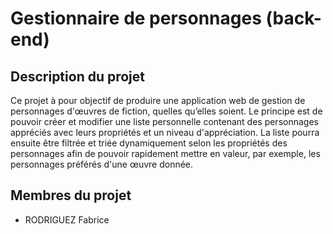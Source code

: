 # Gestionnaire de personnages (back-end)


## Description du projet

Ce projet à pour objectif de produire une application web de gestion de personnages d'œuvres de fiction, quelles qu’elles soient. Le principe est de pouvoir créer et modifier une liste personnelle contenant des personnages appréciés avec leurs propriétés et un niveau d'appréciation. La liste pourra ensuite être filtrée et triée dynamiquement selon les propriétés des personnages afin de pouvoir rapidement mettre en valeur, par exemple, les personnages préférés d'une œuvre donnée.


## Membres du projet

- RODRIGUEZ Fabrice